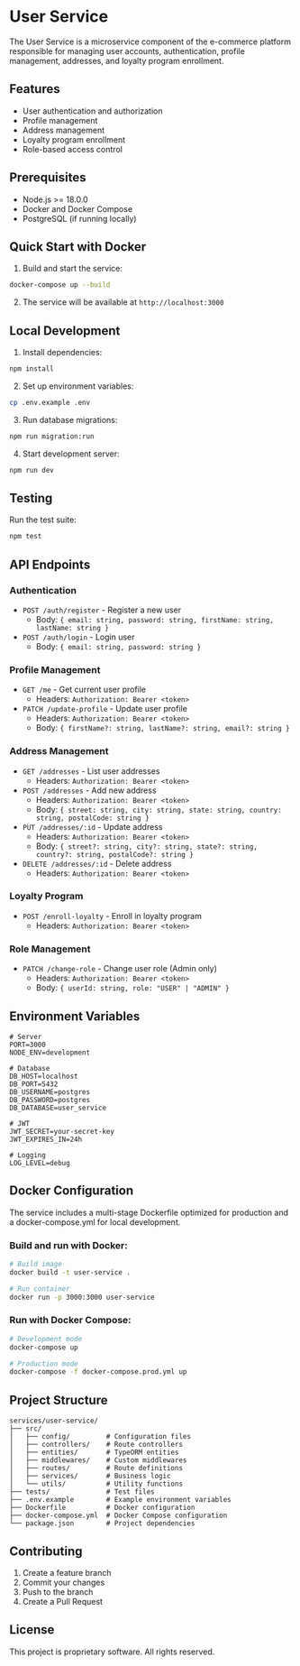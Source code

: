 # User Service

The User Service is a microservice component of the e-commerce platform responsible for managing user accounts, authentication, profile management, addresses, and loyalty program enrollment.

## Features

- User authentication and authorization
- Profile management
- Address management
- Loyalty program enrollment
- Role-based access control

## Prerequisites

- Node.js >= 18.0.0
- Docker and Docker Compose
- PostgreSQL (if running locally)

## Quick Start with Docker

1. Build and start the service:
```bash
docker-compose up --build
```

2. The service will be available at `http://localhost:3000`

## Local Development

1. Install dependencies:
```bash
npm install
```

2. Set up environment variables:
```bash
cp .env.example .env
```

3. Run database migrations:
```bash
npm run migration:run
```

4. Start development server:
```bash
npm run dev
```

## Testing

Run the test suite:
```bash
npm test
```

## API Endpoints

### Authentication
- `POST /auth/register` - Register a new user
  - Body: `{ email: string, password: string, firstName: string, lastName: string }`
- `POST /auth/login` - Login user
  - Body: `{ email: string, password: string }`

### Profile Management
- `GET /me` - Get current user profile
  - Headers: `Authorization: Bearer <token>`
- `PATCH /update-profile` - Update user profile
  - Headers: `Authorization: Bearer <token>`
  - Body: `{ firstName?: string, lastName?: string, email?: string }`

### Address Management
- `GET /addresses` - List user addresses
  - Headers: `Authorization: Bearer <token>`
- `POST /addresses` - Add new address
  - Headers: `Authorization: Bearer <token>`
  - Body: `{ street: string, city: string, state: string, country: string, postalCode: string }`
- `PUT /addresses/:id` - Update address
  - Headers: `Authorization: Bearer <token>`
  - Body: `{ street?: string, city?: string, state?: string, country?: string, postalCode?: string }`
- `DELETE /addresses/:id` - Delete address
  - Headers: `Authorization: Bearer <token>`

### Loyalty Program
- `POST /enroll-loyalty` - Enroll in loyalty program
  - Headers: `Authorization: Bearer <token>`

### Role Management
- `PATCH /change-role` - Change user role (Admin only)
  - Headers: `Authorization: Bearer <token>`
  - Body: `{ userId: string, role: "USER" | "ADMIN" }`

## Environment Variables

```env
# Server
PORT=3000
NODE_ENV=development

# Database
DB_HOST=localhost
DB_PORT=5432
DB_USERNAME=postgres
DB_PASSWORD=postgres
DB_DATABASE=user_service

# JWT
JWT_SECRET=your-secret-key
JWT_EXPIRES_IN=24h

# Logging
LOG_LEVEL=debug
```

## Docker Configuration

The service includes a multi-stage Dockerfile optimized for production and a docker-compose.yml for local development.

### Build and run with Docker:

```bash
# Build image
docker build -t user-service .

# Run container
docker run -p 3000:3000 user-service
```

### Run with Docker Compose:

```bash
# Development mode
docker-compose up

# Production mode
docker-compose -f docker-compose.prod.yml up
```

## Project Structure

```
services/user-service/
├── src/
│   ├── config/         # Configuration files
│   ├── controllers/    # Route controllers
│   ├── entities/       # TypeORM entities
│   ├── middlewares/    # Custom middlewares
│   ├── routes/         # Route definitions
│   ├── services/       # Business logic
│   └── utils/          # Utility functions
├── tests/              # Test files
├── .env.example        # Example environment variables
├── Dockerfile          # Docker configuration
├── docker-compose.yml  # Docker Compose configuration
└── package.json        # Project dependencies
```

## Contributing

1. Create a feature branch
2. Commit your changes
3. Push to the branch
4. Create a Pull Request

## License

This project is proprietary software. All rights reserved. 